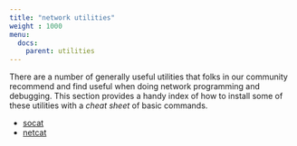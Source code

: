 ```yaml
---
title: "network utilities"
weight : 1000
menu:
  docs:
    parent: utilities
---
```


There are a number of generally useful utilities that folks in our community
recommend and find useful when doing network programming and debugging. This
section provides a handy index of how to install some of these utilities with
a *cheat sheet* of basic commands.

* [socat](socat.md)
* [netcat](netcat.md)
